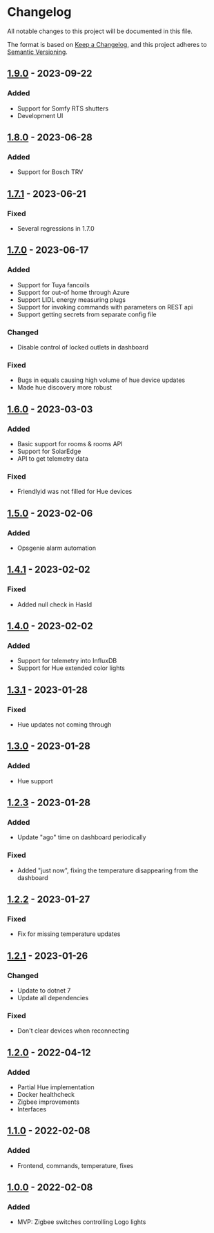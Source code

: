 # Changelog

All notable changes to this project will be documented in this file.

The format is based on [Keep a Changelog](https://keepachangelog.com/en/1.0.0/),
and this project adheres to [Semantic Versioning](https://semver.org/spec/v2.0.0.html).

## [1.9.0] - 2023-09-22

### Added

- Support for Somfy RTS shutters
- Development UI

## [1.8.0] - 2023-06-28

### Added

- Support for Bosch TRV

## [1.7.1] - 2023-06-21

### Fixed

- Several regressions in 1.7.0

## [1.7.0] - 2023-06-17

### Added

- Support for Tuya fancoils
- Support for out-of home through Azure 
- Support LIDL energy measuring plugs
- Support for invoking commands with parameters on REST api
- Support getting secrets from separate config file

### Changed

- Disable control of locked outlets in dashboard

### Fixed

- Bugs in equals causing high volume of hue device updates
- Made hue discovery more robust

## [1.6.0] - 2023-03-03

### Added

- Basic support for rooms & rooms API
- Support for SolarEdge
- API to get telemetry data

### Fixed

- Friendlyid was not filled for Hue devices

## [1.5.0] - 2023-02-06

### Added

- Opsgenie alarm automation

## [1.4.1] - 2023-02-02

### Fixed

- Added null check in HasId

## [1.4.0] - 2023-02-02

### Added

- Support for telemetry into InfluxDB
- Support for Hue extended color lights

## [1.3.1] - 2023-01-28

### Fixed

- Hue updates not coming through

## [1.3.0] - 2023-01-28

### Added

- Hue support

## [1.2.3] - 2023-01-28

### Added

- Update "ago" time on dashboard periodically

### Fixed

- Added "just now", fixing the temperature disappearing from the dashboard

## [1.2.2] - 2023-01-27

### Fixed

- Fix for missing temperature updates

## [1.2.1] - 2023-01-26

### Changed

- Update to dotnet 7
- Update all dependencies

### Fixed

- Don't clear devices when reconnecting

## [1.2.0] - 2022-04-12

### Added

- Partial Hue implementation
- Docker healthcheck
- Zigbee improvements
- Interfaces

## [1.1.0] - 2022-02-08

### Added

- Frontend, commands, temperature, fixes

## [1.0.0] - 2022-02-08

### Added

- MVP: Zigbee switches controlling Logo lights

[1.9.0]: https://github.com/wouterdevinck/homesmart/releases/tag/1.9.0
[1.8.0]: https://github.com/wouterdevinck/homesmart/releases/tag/1.8.0
[1.7.1]: https://github.com/wouterdevinck/homesmart/releases/tag/1.7.1
[1.7.0]: https://github.com/wouterdevinck/homesmart/releases/tag/1.7.0
[1.6.0]: https://github.com/wouterdevinck/homesmart/releases/tag/1.6.0
[1.5.0]: https://github.com/wouterdevinck/homesmart/releases/tag/1.5.0
[1.4.1]: https://github.com/wouterdevinck/homesmart/releases/tag/1.4.1
[1.4.0]: https://github.com/wouterdevinck/homesmart/releases/tag/1.4.0
[1.3.1]: https://github.com/wouterdevinck/homesmart/releases/tag/1.3.1
[1.3.0]: https://github.com/wouterdevinck/homesmart/releases/tag/1.3.0
[1.2.3]: https://github.com/wouterdevinck/homesmart/releases/tag/1.2.3
[1.2.2]: https://github.com/wouterdevinck/homesmart/releases/tag/1.2.2
[1.2.1]: https://github.com/wouterdevinck/homesmart/releases/tag/1.2.1
[1.2.0]: https://github.com/wouterdevinck/homesmart/releases/tag/1.2.0
[1.1.0]: https://github.com/wouterdevinck/homesmart/releases/tag/1.1.0
[1.0.0]: https://github.com/wouterdevinck/homesmart/releases/tag/1.0.0